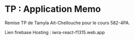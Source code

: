 # TP : Application Memo

Remise TP de Tamyla Ait-Chellouche pour le cours 582-4PA.

Lien firebase Hosting : iwra-react-f1315.web.app